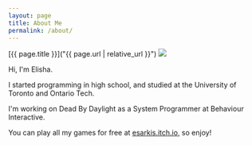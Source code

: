 ```yaml
---
layout: page
title: About Me
permalink: /about/
---
```

<!-- For styles with static names... -->
<link href="{{ 'assets/css/style.css' | relative_url }}" rel="stylesheet">
<!-- For documents/pages whose URLs can change... -->
[{{ page.title }}]("{{ page.url | relative_url }}")

<img src="{{site.baseurl}}/assets/img/me.jpg">

Hi, I'm Elisha.

I started programming in high school, and studied at the University of Toronto and Ontario Tech.

I'm working on Dead By Daylight as a System Programmer at Behaviour Interactive.

You can play all my games for free at [esarkis.itch.io](https://esarkis.itch.io/), so enjoy!
